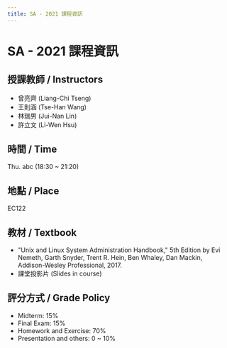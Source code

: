```yaml
---
title: SA - 2021 課程資訊
---
```


# SA - 2021 課程資訊

## 授課教師 / Instructors
- 曾亮齊 (Liang-Chi Tseng)
- 王則涵 (Tse-Han Wang)
- 林瑞男 (Jui-Nan Lin)
- 許立文 (Li-Wen Hsu)

## 時間 / Time
Thu. abc (18:30 ~ 21:20)

## 地點 / Place
EC122

## 教材 / Textbook
- "Unix and Linux System Administration Handbook," 5th Edition
  by Evi Nemeth, Garth Snyder, Trent R. Hein, Ben Whaley, Dan Mackin,
  Addison-Wesley Professional, 2017.
- 課堂投影片 (Slides in course)

## 評分方式 / Grade Policy
- Midterm: 15%
- Final Exam: 15%
- Homework and Exercise: 70%
- Presentation and others: 0 ~ 10%
